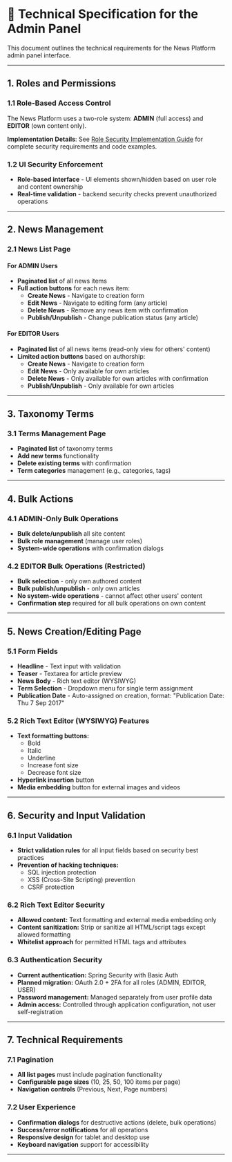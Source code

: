 # 🔧 Technical Specification for the Admin Panel

This document outlines the technical requirements for the News Platform admin panel interface.

---

## 1. Roles and Permissions

### 1.1 Role-Based Access Control

The News Platform uses a two-role system: **ADMIN** (full access) and **EDITOR** (own content only).

**Implementation Details**: See [Role Security Implementation Guide](./ROLE_SECURITY_IMPLEMENTATION.md) for complete security requirements and code examples.

### 1.2 UI Security Enforcement
- **Role-based interface** - UI elements shown/hidden based on user role and content ownership
- **Real-time validation** - backend security checks prevent unauthorized operations

---

## 2. News Management

### 2.1 News List Page

#### For ADMIN Users
- **Paginated list** of all news items
- **Full action buttons** for each news item:
  - **Create News** - Navigate to creation form
  - **Edit News** - Navigate to editing form (any article)
  - **Delete News** - Remove any news item with confirmation
  - **Publish/Unpublish** - Change publication status (any article)

#### For EDITOR Users
- **Paginated list** of all news items (read-only view for others' content)
- **Limited action buttons** based on authorship:
  - **Create News** - Navigate to creation form
  - **Edit News** - Only available for own articles
  - **Delete News** - Only available for own articles with confirmation
  - **Publish/Unpublish** - Only available for own articles

---

## 3. Taxonomy Terms

### 3.1 Terms Management Page
- **Paginated list** of taxonomy terms
- **Add new terms** functionality
- **Delete existing terms** with confirmation
- **Term categories** management (e.g., categories, tags)

---

## 4. Bulk Actions

### 4.1 ADMIN-Only Bulk Operations
- **Bulk delete/unpublish** all site content
- **Bulk role management** (manage user roles)
- **System-wide operations** with confirmation dialogs

### 4.2 EDITOR Bulk Operations (Restricted)
- **Bulk selection** - only own authored content
- **Bulk publish/unpublish** - only own articles
- **No system-wide operations** - cannot affect other users' content
- **Confirmation step** required for all bulk operations on own content

---

## 5. News Creation/Editing Page

### 5.1 Form Fields
- **Headline** - Text input with validation
- **Teaser** - Textarea for article preview
- **News Body** - Rich text editor (WYSIWYG)
- **Term Selection** - Dropdown menu for single term assignment
- **Publication Date** - Auto-assigned on creation, format: "Publication Date: Thu 7 Sep 2017"

### 5.2 Rich Text Editor (WYSIWYG) Features
- **Text formatting buttons:**
  - Bold
  - Italic
  - Underline
  - Increase font size
  - Decrease font size
- **Hyperlink insertion** button
- **Media embedding** button for external images and videos

---

## 6. Security and Input Validation

### 6.1 Input Validation
- **Strict validation rules** for all input fields based on security best practices
- **Prevention of hacking techniques:**
  - SQL injection protection
  - XSS (Cross-Site Scripting) prevention
  - CSRF protection

### 6.2 Rich Text Editor Security
- **Allowed content:** Text formatting and external media embedding only
- **Content sanitization:** Strip or sanitize all HTML/script tags except allowed formatting
- **Whitelist approach** for permitted HTML tags and attributes

### 6.3 Authentication Security
- **Current authentication:** Spring Security with Basic Auth
- **Planned migration:** OAuth 2.0 + 2FA for all roles (ADMIN, EDITOR, USER)
- **Password management:** Managed separately from user profile data
- **Admin access:** Controlled through application configuration, not user self-registration

---

## 7. Technical Requirements

### 7.1 Pagination
- **All list pages** must include pagination functionality
- **Configurable page sizes** (10, 25, 50, 100 items per page)
- **Navigation controls** (Previous, Next, Page numbers)

### 7.2 User Experience
- **Confirmation dialogs** for destructive actions (delete, bulk operations)
- **Success/error notifications** for all operations
- **Responsive design** for tablet and desktop use
- **Keyboard navigation** support for accessibility

---
